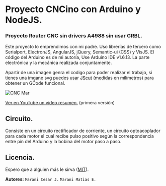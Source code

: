 # Proyecto CNCino con Arduino y NodeJS.
### Proyecto Router CNC sin drivers A4988 sin usar GRBL.

Este proyecto lo emprendimos con mi padre.
Uso librerías de tercero como Serialport, ElectronJS, AngularJS, jQuery, Semantic-ui (CSS) y VisJS.
El código del Arduino es de mi autoría, Use Arduino IDE v1.6.13.
La parte electrónica y la mecánica realizada conjuntamente.

Apartir de una imagen genra el codigo para poder realizar el trabajo, si tienes una imgane svg puedes usar [JScut](http://jscut.org/jscut.html) (medidas en milímetros) para obtener un GCode funcional.

![CNC Mar](https://github.com/MaraniMatias/router-cnc-nodejs-arduino/blob/dev/cnc-arduino-nodejs.png)

[Ver en YouTube un video resumen.](https://youtu.be/3uy0TsIahks) (primera versión)

## Circuito.
Consiste en un circuito rectificador de corriente, un circuito optoacoplador para cada motor el cual recibe pulso positivo según la correspondencia entre pin del Arduino y la bobina del motor paso a paso.

## Licencia.
Espero que a alguien más le sirva ([MIT](http://opensource.org/licenses/mit-license.php)).

**Autores:**
`Marani Cesar J.`
`Marani Matias E.`